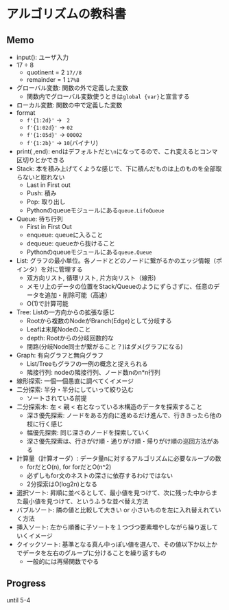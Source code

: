 # アルゴリズムの教科書

## Memo
* input(): ユーザ入力
* 17 ÷ 8
    * quotinent = 2 `17//8`
    * remainder = 1 `17%8`
* グローバル変数: 関数の外で定義した変数
    * 関数内でグローバル変数使うときは`global {var}`と宣言する
* ローカル変数: 関数の中で定義した変数
* format
    * `f'{1:2d}'` -> ` 2`
    * `f'{1:02d}'` -> `02`
    * `f'{1:05d}'` -> `00002`
    * `f'{1:2b}'` -> `10`(バイナリ)
* print( ,end): endはデフォルトだと`\n`になってるので、これ変えるとコンマ区切りとかできる
* Stack: 本を積み上げてくような感じで、下に積んだものは上のものを全部取らないと取れない
    * Last in First out
    * Push: 積み
    * Pop: 取り出し
    * Pythonのqueueモジュールにある`queue.LifoQueue`
* Queue: 待ち行列
    * First in First Out
    * enqueue: queueに入ること
    * dequeue: queueから抜けること
    * Pythonのqueueモジュールにある`queue.Queue`
* List: グラフの最小単位。各ノードとどのノードに繋がるかのエッジ情報（ポインタ）を対に管理する
    * 双方向リスト, 循環リスト, 片方向リスト（線形)
    * メモリ上のデータの位置をStack/Queueのようにずらさずに、任意のデータを追加・削除可能（高速）
    * O(1)で計算可能
* Tree: Listの一方向からの拡張な感じ
    * Rootから複数のNodeがBranch(Edge)として分岐する
    * Leafは末尾Nodeのこと
    * depth: Rootからの分岐回数的な
    * 閉路(分岐Node同士が繋がること？)はダメ(グラフになる)
* Graph: 有向グラフと無向グラフ
    * List/Treeもグラフの一例の概念と捉えられる
    * 隣接行列: nodeの隣接行列、ノード数nのn*n行列
* 線形探索: 一個一個愚直に調べてくイメージ
* 二分探索: 半分・半分にしていって絞り込む
    * ソートされている前提
* 二分探索木: 左 < 親 < 右となっている木構造のデータを探索すること
    * 深さ優先探索: ノードをある方向に進めるだけ進んで、行ききったら他の枝に行く感じ
    * 幅優先探索: 同じ深さのノードを探索していく
    * 深さ優先探索は、行きがけ順・通りがけ順・帰りがけ順の巡回方法がある
* 計算量（計算オーダ）: データ量nに対するアルゴリズムに必要なループの数
    * forだとO(n), for forだとO(n^2)
    * 必ずしもfor文のネストの深さに依存するわけではない
    * 2分探索はO(log2n)となる
* 選択ソート: 昇順に並べるとして、最小値を見つけて、次に残った中からまた最小値を見つけて、というふうな並べ替え方法
* バブルソート: 隣の値と比較して大きい or 小さいものを左に入れ替えれていく方法
* 挿入ソート: 左から順番に子ソートを１つづつ要素増やしながら繰り返していくイメージ
* クイックソート: 基準となる真ん中っぽい値を選んで、その値以下か以上かでデータを左右のグループに分けることを繰り返すもの
    * 一般的には再帰関数でやる

## Progress
until 5-4